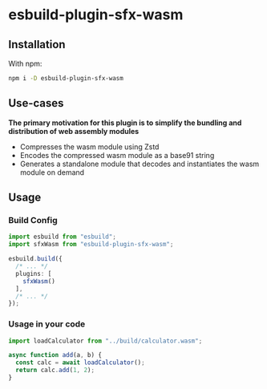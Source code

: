 # esbuild-plugin-sfx-wasm

## Installation

With npm:

```sh
npm i -D esbuild-plugin-sfx-wasm
```

## Use-cases

**The primary motivation for this plugin is to simplify the bundling and distribution of web assembly modules**

- Compresses the wasm module using Zstd
- Encodes the compressed wasm module as a base91 string
- Generates a standalone module that decodes and instantiates the wasm module on demand

## Usage

### Build Config

```ts
import esbuild from "esbuild";
import sfxWasm from "esbuild-plugin-sfx-wasm";

esbuild.build({
  /* ... */
  plugins: [
    sfxWasm()
  ],
  /* ... */
});
```

### Usage in your code

```js
import loadCalculator from "../build/calculator.wasm";

async function add(a, b) {
  const calc = await loadCalculator();
  return calc.add(1, 2);
}
```

